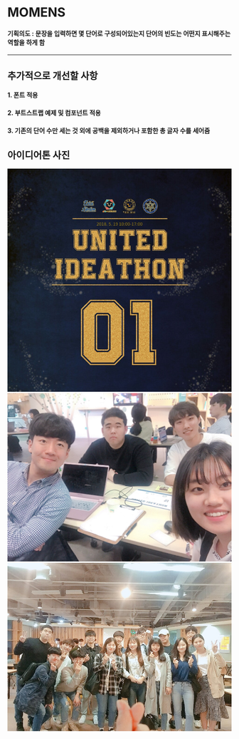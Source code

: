 # **MOMENS**

#### 기획의도 : 문장을 입력하면 몇 단어로 구성되어있는지 단어의 빈도는 어떤지 표시해주는 역할을 하게 함
------

## 추가적으로 개선할 사항

#### 1. 폰트 적용

#### 2. 부트스트랩 예제 및 컴포넌트 적용

#### 3. 기존의 단어 수만 세는 것 외에 공백을 제외하거나 포함한 총 글자 수를 세어줌



## 아이디어톤 사진
![ideathon1](https://github.com/DustinYook/Ideathon_MOMENS/blob/master/ideathon1.jpg)
![ideathon2](https://github.com/DustinYook/Ideathon_MOMENS/blob/master/ideathon2.jpg)
![ideathon3](https://github.com/DustinYook/Ideathon_MOMENS/blob/master/ideathon3.jpg)
